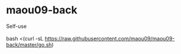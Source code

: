 # maou09-back
Self-use</br></br>
bash <(curl -sL https://raw.githubusercontent.com/maou09/maou09-back/master/go.sh)
